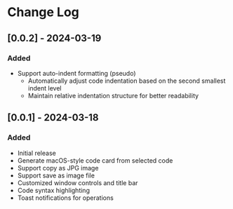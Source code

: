 # Change Log

## [0.0.2] - 2024-03-19

### Added
- Support auto-indent formatting (pseudo)
  - Automatically adjust code indentation based on the second smallest indent level
  - Maintain relative indentation structure for better readability

## [0.0.1] - 2024-03-18

### Added
- Initial release
- Generate macOS-style code card from selected code
- Support copy as JPG image
- Support save as image file
- Customized window controls and title bar
- Code syntax highlighting
- Toast notifications for operations
